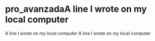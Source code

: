 # pro_avanzadaA line I wrote on my local computer
A line I wrote on my local computer
A line I wrote on my local computer
